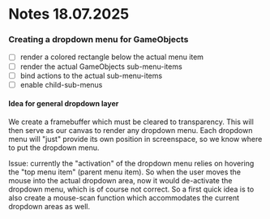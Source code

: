 # Notes 18.07.2025

### Creating a dropdown menu for GameObjects
- [ ] render a colored rectangle below the actual menu item
- [ ] render the actual GameObjects sub-menu-items
- [ ] bind actions to the actual sub-menu-items
- [ ] enable child-sub-menus

#### Idea for general dropdown layer
We create a framebuffer which must be cleared to transparency.
This will then serve as our canvas to render any dropdown menu. 
Each dropdown menu will "just" provide its own position in 
screenspace, so we know where to put the dropdown menu.

Issue: currently the "activation" of the dropdown menu relies on 
hovering the "top menu item" (parent menu item). So when the user
moves the mouse into the actual dropdown area, now it would 
de-activate the dropdown menu, which is of course not correct. 
So a first quick idea is to also create a mouse-scan function which
accommodates the current dropdown areas as well.


